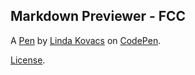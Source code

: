Markdown Previewer - FCC
------------------------


A [Pen](https://codepen.io/lindakovacs/pen/WLxoby) by [Linda Kovacs](https://codepen.io/lindakovacs) on [CodePen](https://codepen.io).

[License](https://codepen.io/lindakovacs/pen/WLxoby/license).